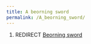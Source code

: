 ```yaml
---
title: A beorning sword
permalink: /A_beorning_sword/
---
```


1.  REDIRECT [Beorning sword](Beorning_sword "wikilink")